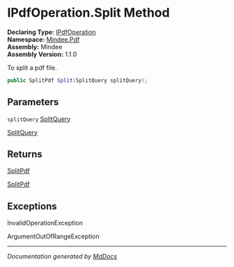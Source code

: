 ﻿<!--  
  <auto-generated>   
    The contents of this file were generated by a tool.  
    Changes to this file may be list if the file is regenerated  
  </auto-generated>   
-->

# IPdfOperation.Split Method

**Declaring Type:** [IPdfOperation](../index.md)  
**Namespace:** [Mindee.Pdf](../../index.md)  
**Assembly:** Mindee  
**Assembly Version:** 1.1.0

To split a pdf file.

```csharp
public SplitPdf Split(SplitQuery splitQuery);
```

## Parameters

`splitQuery`  [SplitQuery](../../SplitQuery/index.md)

[SplitQuery](../../SplitQuery/index.md)

## Returns

[SplitPdf](../../SplitPdf/index.md)

[SplitPdf](../../SplitPdf/index.md)

## Exceptions

InvalidOperationException

ArgumentOutOfRangeException

___

*Documentation generated by [MdDocs](https://github.com/ap0llo/mddocs)*
